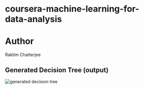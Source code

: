 # coursera-machine-learning-for-data-analysis
# Author
Raktim Chatterjee
## Generated Decision Tree (output)
![generated decision tree](https://user-images.githubusercontent.com/46521948/166193527-75a3f786-5c35-43fa-92c6-c7e2e0e0d215.png)